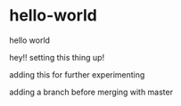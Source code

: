 # hello-world
hello world 

hey!! setting this thing up!

adding this for further experimenting
 
 
 adding a branch before merging with master
 
